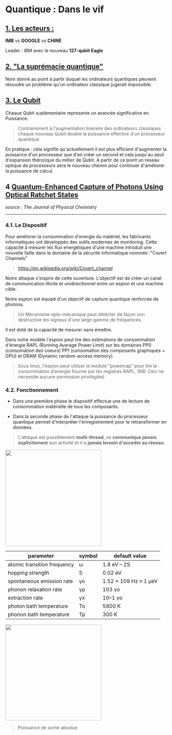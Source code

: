 # Quantique : Dans le vif 

## <u>1. Les acteurs :</u>
**IMB** vs **GOOGLE** vs **CHINE**

Leader : IBM avec le nouveau **127-qubit Eagle**

## <u>2. "La suprémacie quantique"</u>
Nom donné au point à partir duquel les ordinateurs quantiques peuvent résoudre un problème qu'un ordinateur classique jugerait impossible.

## <u>3. Le Qubit</u>
Chaque Qubit suplémentaire represente un avancée significative en Puissance.

>Contrairement à l'augmentation linéraire des ordinateurs classiques chaque nouveau Qubit double la puissance effective d'un processeur quantique

En pratique : cela signifie qu'actuellement il est plus efficient d'augmenter la puissance d'un processeur que d'en créer un second et cela jusqu'au seuil d'expansion thérorique du millier de Qubit. A partir de ce point un reseau optique de processeurs sera le nouveau chemin pour continuer d'améliorer la puissance de calcul.

## 4 <u>Quantum-Enhanced Capture of Photons Using Optical Ratchet States</u>
*source : The Journal of Physical Chemistry*
___
### 4.1. Le Dispositif
Pour améliorer la consommation d'energie du matériel, les fabricants informatiques ont développés des outils modernes de monitoring. Cette capacité à mesurer les flux energétiques d'une machine introduit une nouvelle faille dans le domaine de la sécurité informatique nommée :"Covert Channels"

> https://en.wikipedia.org/wiki/Covert_channel

Notre attaque s'inspire de cette ouverture. L'objectif est de créer un canal de communication illicite et unidirectionnel entre un espion et une machine cible.

Notre espion est équipé d'un objectif de capture quantique renforcée de photons.
> Un Mecanisme opto-mécanique peut détécter de façon non destructive les signaux d'une large gamme de fréquences.
> 
Il est doté de la capacité de mesurer sans émettre.

Dans notre modèle l'espion peut lire des estimations de consommation d'énergie RAPL (Running Average Power Limit) sur les domaines PP0 (consomation des coeurs) PP1 (consomation des composants graphiques = GPU) et DRAM (Dynamic random-access memory). 
> Sous linux, l'éspion peut utiliser le module "powercap" pour lire la consommation d'énergie fournie par les registres RAPL. (NB: Ceci ne nécessite aucune permission privilégiée)

### 4.2. Fonctionnement
- Dans une première phase le dispositif effectue une de lecture de consommation matérielle de tous les composants.

- Dans la seconde phase de l'attaque la puissance du processeur quantique permet d'interpréter l'enregistrement pour le retransformer en données. 

> L'attaque est possiblement **multi-thread**, ne **communique jamais explicitement** son activité et n'a **jamais besoin d'acceder au réseau.**

<!-- ![Steady-state exciton population](https://pubs.acs.org/na101/home/literatum/publisher/achs/journals/content/jpccck/2017/jpccck.2017.121.issue-38/acs.jpcc.7b07138/20171002/images/medium/jp-2017-07138c_0003.gif) -->

<img src="https://pubs.acs.org/na101/home/literatum/publisher/achs/journals/content/jpccck/2017/jpccck.2017.121.issue-38/acs.jpcc.7b07138/20171002/images/medium/jp-2017-07138c_0003.gif" width="300">

| parameter                   | symbol | default value         |
|-----------------------------|--------|-----------------------|
| atomic transition frequency | ω      | 1.8 eV – 2S           |
| hopping strength            | S      | 0.02 eV               |
| spontaneous emission rate   | γo     | 1.52 × 109 Hz ≡ 1 μeV |
| phonon relaxation rate      | γp     | 103 γo                |
| extraction rate             | γx     | 10–1 γo               |
| photon bath temperature     | To     | 5800 K                |
| phonon bath temperature     | Tp     | 300 K                 |


<!-- ![Absolute power output](https://pubs.acs.org/na101/home/literatum/publisher/achs/journals/content/jpccck/2017/jpccck.2017.121.issue-38/acs.jpcc.7b07138/20171002/images/medium/jp-2017-07138c_0004.gif) -->
<img src="https://pubs.acs.org/na101/home/literatum/publisher/achs/journals/content/jpccck/2017/jpccck.2017.121.issue-38/acs.jpcc.7b07138/20171002/images/medium/jp-2017-07138c_0004.gif" width="300">

> Puissance de sortie absolue
